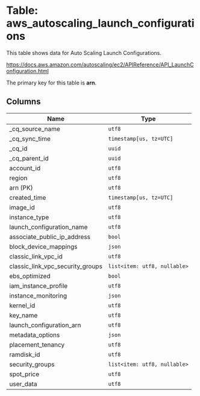 # Table: aws_autoscaling_launch_configurations

This table shows data for Auto Scaling Launch Configurations.

https://docs.aws.amazon.com/autoscaling/ec2/APIReference/API_LaunchConfiguration.html

The primary key for this table is **arn**.

## Columns

| Name          | Type          |
| ------------- | ------------- |
|_cq_source_name|`utf8`|
|_cq_sync_time|`timestamp[us, tz=UTC]`|
|_cq_id|`uuid`|
|_cq_parent_id|`uuid`|
|account_id|`utf8`|
|region|`utf8`|
|arn (PK)|`utf8`|
|created_time|`timestamp[us, tz=UTC]`|
|image_id|`utf8`|
|instance_type|`utf8`|
|launch_configuration_name|`utf8`|
|associate_public_ip_address|`bool`|
|block_device_mappings|`json`|
|classic_link_vpc_id|`utf8`|
|classic_link_vpc_security_groups|`list<item: utf8, nullable>`|
|ebs_optimized|`bool`|
|iam_instance_profile|`utf8`|
|instance_monitoring|`json`|
|kernel_id|`utf8`|
|key_name|`utf8`|
|launch_configuration_arn|`utf8`|
|metadata_options|`json`|
|placement_tenancy|`utf8`|
|ramdisk_id|`utf8`|
|security_groups|`list<item: utf8, nullable>`|
|spot_price|`utf8`|
|user_data|`utf8`|